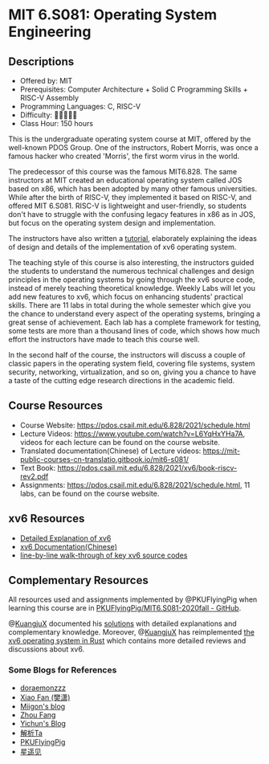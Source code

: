 # MIT 6.S081: Operating System Engineering

## Descriptions

- Offered by: MIT
- Prerequisites: Computer Architecture + Solid C Programming Skills + RISC-V Assembly
- Programming Languages: C, RISC-V
- Difficulty: 🌟🌟🌟🌟🌟
- Class Hour: 150 hours

This is the undergraduate operating system course at MIT, offered by the well-known PDOS Group. One of the instructors, Robert Morris, was once a famous hacker who created 'Morris', the first worm virus in the world.

The predecessor of this course was the famous MIT6.828. The same instructors at MIT created an educational operating system called JOS based on x86, which has been adopted by many other famous universities. While after the birth of RISC-V, they implemented it based on RISC-V, and offered MIT 6.S081. RISC-V is lightweight and user-friendly, so students don't have to struggle with the confusing legacy features in x86 as in JOS, but focus on the operating system design and implementation.

The instructors have also written a [tutorial](https://pdos.csail.mit.edu/6.828/2021/xv6/book-riscv-rev2.pdf), elaborately explaining the ideas of design and details of the implementation of xv6 operating system.

The teaching style of this course is also interesting, the instructors guided the students to understand the numerous technical challenges and design principles in the operating systems by going through the xv6 source code, instead of merely teaching theoretical knowledge. Weekly Labs will let you add new features to xv6, which focus on enhancing students' practical skills. There are 11 labs in total during the whole semester which give you the chance to understand every aspect of the operating systems, bringing a great sense of achievement. Each lab has a complete framework for testing, some tests are more than a thousand lines of code, which shows how much effort the instructors have made to teach this course well.

In the second half of the course, the instructors will discuss a couple of classic papers in the operating system field, covering file systems, system security, networking, virtualization, and so on, giving you a chance to have a taste of the cutting edge research directions in the academic field.

## Course Resources

- Course Website: <https://pdos.csail.mit.edu/6.828/2021/schedule.html>
- Lecture Videos: <https://www.youtube.com/watch?v=L6YqHxYHa7A>, videos for each lecture can be found on the course website.
- Translated documentation(Chinese) of Lecture videos: <https://mit-public-courses-cn-translatio.gitbook.io/mit6-s081/>
- Text Book: <https://pdos.csail.mit.edu/6.828/2021/xv6/book-riscv-rev2.pdf>
- Assignments: <https://pdos.csail.mit.edu/6.828/2021/schedule.html>, 11 labs, can be found on the course website.

## xv6 Resources

- [Detailed Explanation of xv6](https://space.bilibili.com/1040264970/)
- [xv6 Documentation(Chinese)](https://th0ar.gitbooks.io/xv6-chinese/content/index.html)
- [line-by-line walk-through of key xv6 source codes](https://www.youtube.com/playlist?list=PLbtzT1TYeoMhTPzyTZboW_j7TPAnjv9XB)

## Complementary Resources

All resources used and assignments implemented by @PKUFlyingPig when learning this course are in [PKUFlyingPig/MIT6.S081-2020fall - GitHub][github_pkuflyingpig].

@[KuangjuX][KuangjuX] documented his [solutions][solution_kuangjux] with detailed explanations and complementary knowledge. Moreover, @[KuangjuX][KuangjuX] has reimplemented [the xv6 operating system in Rust][xv6-rust] which contains more detailed reviews and discussions about xv6.

[github_pkuflyingpig]: https://github.com/PKUFlyingPig/MIT6.S081-2020fall
[KuangjuX]: https://github.com/KuangjuX
[solution_kuangjux]: https://github.com/KuangjuX/xv6-riscv-solution
[xv6-rust]: https://github.com/Ko-oK-OS/xv6-rust

### Some Blogs for References

- [doraemonzzz](http://doraemonzzz.com/tags/6-S081/)
- [Xiao Fan (樊潇)](https://fanxiao.tech/posts/MIT-6S081-notes/)
- [Miigon's blog](https://blog.miigon.net/categories/mit6-s081/)
- [Zhou Fang](https://walkerzf.github.io/categories/6-S081/index.html)
- [Yichun's Blog](https://www.yichuny.page/tags/Operating%20System)
- [解析Ta](https://blog.csdn.net/u013577996/article/details/108679997)
- [PKUFlyingPig](https://github.com/PKUFlyingPig/MIT6.S081-2020fall)
- [星遥见](https://www.cnblogs.com/weijunji/tag/XV6/)
